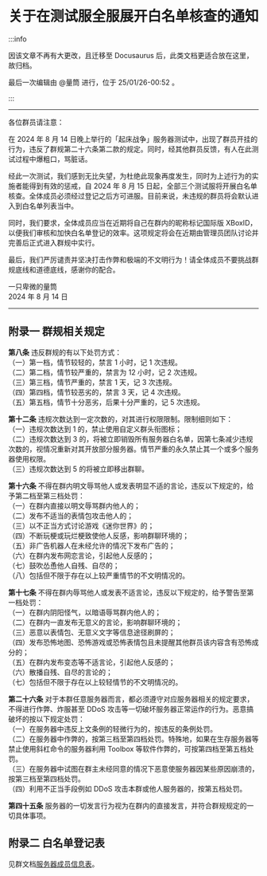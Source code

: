 # 关于在测试服全服展开白名单核查的通知

:::info

因该文章不再有大更改，且迁移至 Docusaurus 后，此类文档更适合放在这里，故归档。  

最后一次编辑由 @量筒 进行，位于 25/01/26-00:52 。

:::

---

各位群员请注意：

在 2024 年 8 月 14 日晚上举行的「起床战争」服务器测试中，出现了群员开挂的行为，违反了群规第二十六条第二款的规定。同时，经其他群员反馈，有人在此测试过程中爆粗口，骂脏话。

经此一次测试，我们感到无比失望，为杜绝此现象再度发生，同时为上述行为的实施者能得到有效的惩戒，自 2024 年 8 月 15 日起，全部三个测试服将开展白名单核查。全体成员必须经过登记之后方可进服。目前来说，未违规的群员将会默认进入到白名单列表当中。

同时，我们要求，全体成员应当在近期将自己在群内的昵称标记国际版 XBoxID，以便我们审核和加快白名单登记的效率。这项规定将会在近期由管理员团队讨论并完善后正式进入群规中实行。

最后，我们严厉谴责并坚决打击作弊和极端的不文明行为！请全体成员不要挑战群规底线和道德底线，感谢你的配合。

一只卑微的量筒  
2024 年 8 月 14 日

---

## 附录一 群规相关规定

**第八条** 违反群规的有以下处罚方式：  
（一）第一档，情节较轻的，禁言 1 小时，记 1 次违规。  
（二）第二档，情节较严重的，禁言为 12 小时，记 2 次违规。  
（三）第三档，情节严重的，禁言 1 天，记 3 次违规。  
（四）第四档，情节较恶劣的，禁言 3 天，记 4 次违规。  
（五）第五档，情节十分恶劣，后果十分严重的，记 5 次违规。

**第十二条** 违规次数达到一定次数的，对其进行权限限制。限制细则如下：  
（一）违规次数达到 1 的，禁止使用自定义群头衔图标；  
（二）违规次数达到 3 的，将被立即销毁所有服务器白名单，因第七条减少违规次数的，视情况重新对其开放部分服务器。情节严重的永久禁止其一个或多个服务器使用权限。  
（三）违规次数达到 5 的将被立即移出群聊。

**第十六条** 不得在群内明文辱骂他人或发表明显不适的言论，违反以下规定的，给予第二档至第三档处罚：  
（一）在群内直接以明文辱骂群内他人的；  
（二）发布不适当的表情包攻击他人的；  
（三）以不正当方式讨论游戏《迷你世界》的；  
（四）不断玩梗或玩烂梗致使他人反感，影响群聊环境的；  
（五）非广告机器人在未经允许的情况下发布广告的；  
（六）在群内发布网恋言论，引起他人反感的；  
（七）鼓吹怂恿他人自残、自尽的；  
（八）包括但不限于存在以上较严重情节的不文明情况的。

**第十七条** 不得在群内辱骂他人或发表不适言论，违反以下规定的，给予警告至第一档处罚：  
（一）在群内阴阳怪气，以暗语辱骂群内他人的；  
（二）在群内一直发布无意义的言论，影响群聊环境的；  
（三）恶意以表情包、无意义文字等信息途径刷屏的；  
（四）发布恐怖地图、恐怖游戏或恐怖表情包且未提醒其他群员该内容含有恐怖成分的；  
（五）在群内发布变态等不适言论，引起他人反感的；  
（六）散播自残、自尽的言论的；  
（七）包括但不限于存在以上较轻情节的不文明情况的。

**第二十六条** 对于本群任意服务器而言，都必须遵守对应服务器相关的规定要求，不得进行作弊、炸服甚至 DDoS 攻击等一切破坏服务器正常运作的行为。恶意搞破坏的按以下规定处罚：  
（一）在服务器中违反上文条例的轻微行为的，按违反的条例处罚。  
（二）在服务器中作弊的，按第三档至第四档处罚。特殊地，如果在生存服务器等禁止使用斜杠命令的服务器利用 Toolbox 等软件作弊的，可按第四档至第五档处罚。  
（三）在服务器中试图在群主未经同意的情况下恶意使服务器因某些原因崩溃的，按第三档至第四档处罚。  
（四）利用不正当手段例如 DDoS 攻击本群或他人服务器的，按第五档处罚。

**第四十五条** 服务器的一切发言行为视为在群内的直接发言，并符合群规规定的一切具体事项。

## 附录二 白名单登记表

见群文档[服务器成员信息表](../../servers/registered_members)。

